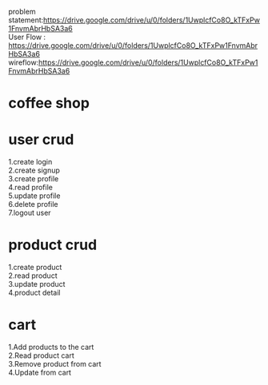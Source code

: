problem statement:https://drive.google.com/drive/u/0/folders/1UwplcfCo8O_kTFxPw1FnvmAbrHbSA3a6  
User Flow : https://drive.google.com/drive/u/0/folders/1UwplcfCo8O_kTFxPw1FnvmAbrHbSA3a6  
wireflow:https://drive.google.com/drive/u/0/folders/1UwplcfCo8O_kTFxPw1FnvmAbrHbSA3a6  

# coffee shop 
# user crud  
 1.create login  
 2.create signup  
 3.create profile  
 4.read profile  
 5.update profile  
 6.delete profile  
 7.logout user  
 # product crud  
 1.create product  
 2.read product  
 3.update product  
 4.product detail
 # cart
 1.Add products to the cart  
 2.Read product cart  
 3.Remove product from cart  
 4.Update from cart   


